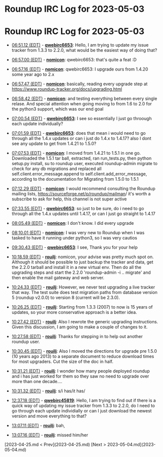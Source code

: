 # Roundup IRC Log for 2023-05-03 #
# Roundup IRC Log for 2023-05-03
* <a href="#06:51.12" id="06:51.12">06:51.12 (EDT)</a> - __[qwebirc6653](https://github.com/qwebirc6653)__: Hello, I am trying to update my issue tracker from 1.3.3 to 2.2.0, what would be the easiest way of doing that?

* <a href="#06:57.00" id="06:57.00">06:57.00 (EDT)</a> - __[nomicon](https://github.com/nomicon)__: qwebirc6653: that's quite a feat :D
* <a href="#06:57.16" id="06:57.16">06:57.16 (EDT)</a> - __[nomicon](https://github.com/nomicon)__: qwebirc6653: I upgrade ours from 1.4.20 some year ago to 2.x

* <a href="#06:57.47" id="06:57.47">06:57.47 (EDT)</a> - __[nomicon](https://github.com/nomicon)__: basically, reading every upgrade step at <https://www.roundup-tracker.org/docs/upgrading.html>

* <a href="#06:58.42" id="06:58.42">06:58.42 (EDT)</a> - __[nomicon](https://github.com/nomicon)__: and testing everything between every single relase. And special attention when going moving to from 1.6 to 2.0 for the python3 support, which was our end goal

* <a href="#07:00.54" id="07:00.54">07:00.54 (EDT)</a> - __[qwebirc6653](https://github.com/qwebirc6653)__: I see so essentially I just go throough each update individually?

* <a href="#07:01.59" id="07:01.59">07:01.59 (EDT)</a> - __[qwebirc6653](https://github.com/qwebirc6653)__: does that mean i would need to go through all the 1.4.x updates or can i just do 1.4.x to 1.4.17? also I dont see any update to get from 1.4.21 to 1.5.0?

* <a href="#07:07.53" id="07:07.53">07:07.53 (EDT)</a> - __[nomicon](https://github.com/nomicon)__: I moved from 1.4.21 to 1.5.1 in one go. Downloaded the 1.5.1 tar ball, extracted, ran run_tests.py, then python setup.py install, su to roundup user, executed roundup-admin migrate to check for any db migrations and replaced all self.client.error_message.append to self.client.add_error_message, according to the documentation for Migrating from 1.5.0 to 1.5.1

* <a href="#07:12.29" id="07:12.29">07:12.29 (EDT)</a> - __[nomicon](https://github.com/nomicon)__: I would recommend consulting the Roundup mailing lists, <https://sourceforge.net/p/roundup/mailman>/  it's worth a subscribe to ask for help, this channel is not super active

* <a href="#07:33.55" id="07:33.55">07:33.55 (EDT)</a> - __[qwebirc6653](https://github.com/qwebirc6653)__: so just to be sure, do i need to go through all the 1.4.x updates until 1.4.17, or can I just go straight to 1.4.17

* <a href="#08:05.49" id="08:05.49">08:05.49 (EDT)</a> - __[nomicon](https://github.com/nomicon)__: I don't know. I did every upgrade

* <a href="#08:10.01" id="08:10.01">08:10.01 (EDT)</a> - __[nomicon](https://github.com/nomicon)__: I was very new to Roundup when I was tasked to have it running under python3, so I was very cautios

* <a href="#09:30.43" id="09:30.43">09:30.43 (EDT)</a> - __[qwebirc6653](https://github.com/qwebirc6653)__: I see, Thank you for your help

* <a href="#10:18.59" id="10:18.59">10:18.59 (EDT)</a> - __[rouilj](https://github.com/rouilj)__: nomicon, your advise was pretty much spot on. Although it should be possible to just backup the tracker and data, get the 2.2.0 tarball and install it in a new virtual env. Then do all the upgrading steps and start the 2.2.0 'roundup-admin -i .. migrate' and then enable the mail gateway and web server.

* <a href="#10:24.33" id="10:24.33">10:24.33 (EDT)</a> - __[rouilj](https://github.com/rouilj)__: However, we never test upgrading a live tracker that way. The test suite does test migration paths from database version 5 (roundup v2.0.0)  to version 8 (current will be 2.3.0).

* <a href="#10:26.25" id="10:26.25">10:26.25 (EDT)</a> - __[rouilj](https://github.com/rouilj)__: Starting from 1.3.3 (2007) to now is 15 years of updates, so your more conservative approach is a better idea.

* <a href="#10:27.42" id="10:27.42">10:27.42 (EDT)</a> - __[rouilj](https://github.com/rouilj)__: Also I rewrote the generic upgrading instructions. Given this discussion, I am going to make a couple of changes to it.
* <a href="#10:27.58" id="10:27.58">10:27.58 (EDT)</a> - __[rouilj](https://github.com/rouilj)__: Thanks for stepping in to help out another roundup user.

* <a href="#10:30.45" id="10:30.45">10:30.45 (EDT)</a> - __[rouilj](https://github.com/rouilj)__: Also I moved the directions for upgrade pre 1.5.0 (10 years ago 2013) to a separate document to reduce download times for most upgraders. Cut the size of the doc in half.

* <a href="#10:31.21" id="10:31.21">10:31.21 (EDT)</a> - __[rouilj](https://github.com/rouilj)__: I wonder how many people deployed roundup and i has just worked for them so they saw no need to upgrade over more than one decade....
* <a href="#10:31.32" id="10:31.32">10:31.32 (EDT)</a> - __[rouilj](https://github.com/rouilj)__: s/i has/it has/

* <a href="#12:37.18" id="12:37.18">12:37.18 (EDT)</a> - __[qwebirc45819](https://github.com/qwebirc45819)__: Hello, I am trying to find out if there is a quick way of updating my issue tracker from 1.3.3 to 2.2.0, do I need to go through each update individially or can I just download the newest version and move everything to that?

* <a href="#13:07.11" id="13:07.11">13:07.11 (EDT)</a> - __[rouilj](https://github.com/rouilj)__: bah,
* <a href="#13:07.16" id="13:07.16">13:07.16 (EDT)</a> - __[rouilj](https://github.com/rouilj)__: missed him/her

<div class="inpage-footer">
[2023-04-25.md < Prev](2023-04-25.md)
[Next > 2023-05-04.md](2023-05-04.md)
</div>
